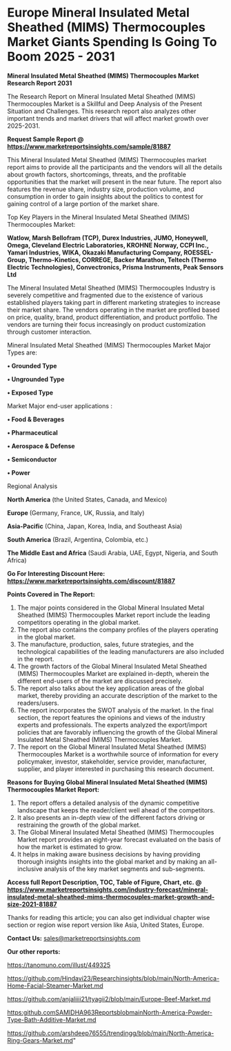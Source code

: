 # Europe Mineral Insulated Metal Sheathed (MIMS) Thermocouples Market Giants Spending Is Going To Boom 2025 - 2031

<strong>Mineral Insulated Metal Sheathed (MIMS) Thermocouples Market Research Report 2031</strong>

The Research Report on Mineral Insulated Metal Sheathed (MIMS) Thermocouples Market is a Skillful and Deep Analysis of the Present Situation and Challenges. This research report also analyzes other important trends and market drivers that will affect market growth over 2025-2031.

<strong>Request Sample Report @ <a href=https://www.marketreportsinsights.com/sample/81887>https://www.marketreportsinsights.com/sample/81887</a></strong>

This Mineral Insulated Metal Sheathed (MIMS) Thermocouples market report aims to provide all the participants and the vendors will all the details about growth factors, shortcomings, threats, and the profitable opportunities that the market will present in the near future. The report also features the revenue share, industry size, production volume, and consumption in order to gain insights about the politics to contest for gaining control of a large portion of the market share.

Top Key Players in the Mineral Insulated Metal Sheathed (MIMS) Thermocouples Market:

<strong>Watlow, Marsh Bellofram (TCP), Durex Industries, JUMO, Honeywell, Omega, Cleveland Electric Laboratories, KROHNE Norway, CCPI Inc., Yamari Industries, WIKA, Okazaki Manufacturing Company, ROESSEL-Group, Thermo-Kinetics, CORREGE, Backer Marathon, Teltech (Thermo Electric Technologies), Convectronics, Prisma Instruments, Peak Sensors Ltd</strong>

The Mineral Insulated Metal Sheathed (MIMS) Thermocouples Industry is severely competitive and fragmented due to the existence of various established players taking part in different marketing strategies to increase their market share. The vendors operating in the market are profiled based on price, quality, brand, product differentiation, and product portfolio. The vendors are turning their focus increasingly on product customization through customer interaction.

Mineral Insulated Metal Sheathed (MIMS) Thermocouples Market Major Types are:

<strong>• Grounded Type

• Ungrounded Type

• Exposed Type</strong>

Market Major end-user applications :

<strong>• Food & Beverages

• Pharmaceutical

• Aerospace & Defense

• Semiconductor

• Power</strong>

Regional Analysis

</u><strong><b>North America</b></strong> (the United States, Canada, and Mexico)

<strong><b>Europe </b></strong>(Germany, France, UK, Russia, and Italy)

<strong><b>Asia-Pacific</b></strong> (China, Japan, Korea, India, and Southeast Asia)

<strong><b>South America</b></strong> (Brazil, Argentina, Colombia, etc.)

<strong><b>The Middle East and Africa</b></strong> (Saudi Arabia, UAE, Egypt, Nigeria, and South Africa)

<strong>Go For Interesting Discount Here: <a href=https://www.marketreportsinsights.com/discount/81887>https://www.marketreportsinsights.com/discount/81887</a></strong>

<strong>Points Covered in The Report:</strong>
<ol>
  <li>The major points considered in the Global Mineral Insulated Metal Sheathed (MIMS) Thermocouples Market report include the leading competitors operating in the global market.</li>
  <li>The report also contains the company profiles of the players operating in the global market.</li>
  <li>The manufacture, production, sales, future strategies, and the technological capabilities of the leading manufacturers are also included in the report.</li>
  <li>The growth factors of the Global Mineral Insulated Metal Sheathed (MIMS) Thermocouples Market are explained in-depth, wherein the different end-users of the market are discussed precisely.</li>
  <li>The report also talks about the key application areas of the global market, thereby providing an accurate description of the market to the readers/users.</li>
  <li>The report incorporates the SWOT analysis of the market. In the final section, the report features the opinions and views of the industry experts and professionals. The experts analyzed the export/import policies that are favorably influencing the growth of the Global Mineral Insulated Metal Sheathed (MIMS) Thermocouples Market.</li>
  <li>The report on the Global Mineral Insulated Metal Sheathed (MIMS) Thermocouples Market is a worthwhile source of information for every policymaker, investor, stakeholder, service provider, manufacturer, supplier, and player interested in purchasing this research document.</li>
</ol>
<strong>Reasons for Buying Global Mineral Insulated Metal Sheathed (MIMS) Thermocouples Market Report:</strong>

<ol>
  <li>The report offers a detailed analysis of the dynamic competitive landscape that keeps the reader/client well ahead of the competitors.</li>
  <li>It also presents an in-depth view of the different factors driving or restraining the growth of the global market.</li>
  <li>The Global Mineral Insulated Metal Sheathed (MIMS) Thermocouples Market report provides an eight-year forecast evaluated on the basis of how the market is estimated to grow.</li>
  <li>It helps in making aware business decisions by having providing thorough insights insights into the global market and by making an all-inclusive analysis of the key market segments and sub-segments.</li>
</ol>
<strong>Access full Report Description, TOC, Table of Figure, Chart, etc. @ <a href=https://www.marketreportsinsights.com/industry-forecast/mineral-insulated-metal-sheathed-mims-thermocouples-market-growth-and-size-2021-81887>https://www.marketreportsinsights.com/industry-forecast/mineral-insulated-metal-sheathed-mims-thermocouples-market-growth-and-size-2021-81887</a></strong>


Thanks for reading this article; you can also get individual chapter wise section or region wise report version like Asia, United States, Europe.

<strong>Contact Us:</strong>
sales@marketreportsinsights.com

<strong>Our other reports:</strong>

<a href=https://tanomuno.com/illust/449325>https://tanomuno.com/illust/449325</a>

<a href=https://github.com/Hindavi23/Researchinsights/blob/main/North-America-Home-Facial-Steamer-Market.md>https://github.com/Hindavi23/Researchinsights/blob/main/North-America-Home-Facial-Steamer-Market.md</a>

<a href=https://github.com/anjaliiii21/tyagii2/blob/main/Europe-Beef-Market.md>https://github.com/anjaliiii21/tyagii2/blob/main/Europe-Beef-Market.md</a>

<a href=https:github.comSAMIDHA963ReportsblobmainNorth-America-Powder-Type-Bath-Additive-Market.md>https:github.comSAMIDHA963ReportsblobmainNorth-America-Powder-Type-Bath-Additive-Market.md</a>

<a href=https://github.com/arshdeep76555/trendingg/blob/main/North-America-Ring-Gears-Market.md>https://github.com/arshdeep76555/trendingg/blob/main/North-America-Ring-Gears-Market.md</a>"
